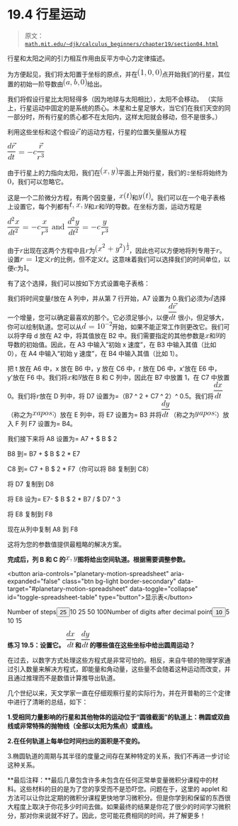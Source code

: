 # 19.4 行星运动

> 原文： [`math.mit.edu/~djk/calculus_beginners/chapter19/section04.html`](http://math.mit.edu/~djk/calculus_beginners/chapter19/section04.html)

行星和太阳之间的引力相互作用由反平方中心力定律描述。

为方便起见，我们将太阳置于坐标的原点，并在![](img/tex-b445da84ad46d5b53cf91debd3ae9031.gif)点开始我们的行星，其位置的初始一阶导数由![](img/tex-a048e3d4022b422dc7d4c063ca514674.gif)给出。

我们将假设行星比太阳轻得多（因为地球与太阳相比），太阳不会移动。 （实际上，行星运动中固定的是系统的质心。木星和土星足够大，当它们在我们天空的同一部分时，所有行星的质心都不在太阳内，这样太阳就会移动，但不是很多。）

利用这些坐标和这个假设![](img/tex-30d15731506533f20bd1225da1c58aac.gif)的运动方程，行星的位置矢量服从方程

![](img/tex-c6bfc84ccb5f291a112fcd25737df6eb.gif)

由于行星上的力指向太阳，我们在![](img/tex-90cbc22edf225adf8a68974f51227f05.gif)平面上开始行星，我们的![](img/tex-fbade9e36a3f36d3d676c1b808451dd7.gif)坐标将始终为![](img/tex-cfcd208495d565ef66e7dff9f98764da.gif)，我们可以忽略它。

这是一个二阶微分方程，有两个因变量，![](img/tex-fd5f9e2ee180a439aaec015692916a1c.gif)和![](img/tex-0707669836d19443cf6c5cc89ca963e6.gif)。我们可以在一个电子表格上设置它，每个列都有![](img/tex-aaa0d4fd100a19b47f7c38522d38195d.gif)和![](img/tex-9dd4e461268c8034f5c8564e155c67a6.gif)和![](img/tex-415290769594460e2e485922904f345d.gif)的导数。在坐标方面，运动方程是

![](img/tex-9079d1a5f5ee22da67ade8641bdc260f.gif)

由于![](img/tex-4b43b0aee35624cd95b910189b3dc231.gif)出现在这两个方程中且![](img/tex-4b43b0aee35624cd95b910189b3dc231.gif)为![](img/tex-d0e489bace4466495d80d589bf8a5a4f.gif)，因此也可以方便地将列专用于![](img/tex-4b43b0aee35624cd95b910189b3dc231.gif)。设置![](img/tex-7c6270537cb2cf1c86fd46bbc6975dd3.gif)定义![](img/tex-4b43b0aee35624cd95b910189b3dc231.gif)的比例，但不定义![](img/tex-e358efa489f58062f10dd7316b65649e.gif)。这意味着我们可以选择我们的时间单位，以便![](img/tex-4a8a08f09d37b73795649038408b5f33.gif)为![](img/tex-c4ca4238a0b923820dcc509a6f75849b.gif)。

有了这个选择，我们可以按如下方式设置电子表格：

我们将时间变量![](img/tex-e358efa489f58062f10dd7316b65649e.gif)放在 A 列中，并从第 7 行开始，A7 设置为 0.我们必须为![](img/tex-8277e0910d750195b448797616e091ad.gif)选择一个增量，您可以确定最喜欢的那个。它必须足够小，以便![](img/tex-8df51e11d937e0d53a5d118704c07c39.gif)很小，但足够大，你可以绘制轨道。您可以从![](img/tex-56323069b6a4036a9c13d1bacf962158.gif)开始，如果不能正常工作则更改它。我们可以将字母 d 放在 A2 中，将其值放在 B2 中。我们需要指定的其他参数是![](img/tex-9dd4e461268c8034f5c8564e155c67a6.gif)和![](img/tex-415290769594460e2e485922904f345d.gif)的导数的初始值。因此，在 A3 中输入“初始 x 速度”，在 B3 中输入其值（比如 0），在 A4 中输入“初始 y 速度”，在 B4 中输入其值（比如 1）。

把 t 放在 A6 中，x 放在 B6 中，y 放在 C6 中，r 放在 D6 中，x'放在 E6 中，y'放在 F6 中。我们将![](img/tex-9dd4e461268c8034f5c8564e155c67a6.gif)和![](img/tex-415290769594460e2e485922904f345d.gif)放在 B 和 C 列中，因此在 B7 中放置 1，在 C7 中放置 0。我们将![](img/tex-4b43b0aee35624cd95b910189b3dc231.gif)放在 D 列中，将 D7 设置为=（B7 ^ 2 + C7 ^ 2）^ 0.5。我们将![](img/tex-2da23fa8308ae2596e3498bb1eaecfd7.gif)（称之为![](img/tex-ea62678e193e8f74d277e497a848a911.gif)）放在 E 列中，将 E7 设置为= B3 并将![](img/tex-a2580511179e354a5e04f48ad5b6c709.gif)（称之为![](img/tex-23e3c7efae813fefb4fed2436a229c98.gif)）放入 F 列 F7 设置为= B4。

我们接下来将 A8 设置为= A7 + $ B $ 2

B8 到= B7 + $ B $ 2 * E7

C8 到= C7 + B $ 2 * F7（你可以将 B8 复制到 C8）

将 D7 复制到 D8

将 E8 设为= E7- $ B $ 2 * B7 / $ D7 ^ 3

将 E8 复制到 F8

现在从列中复制 A8 到 F8

这将为您的参数值提供最粗略的解决方案。

**完成后，列 B 和 C 的![](img/tex-f10bc3c94b77e1d6b9f98106daf335c1.gif)图将给出空间轨道。根据需要调整参数。**

&lt;button aria-controls="planetary-motion-spreadsheet" aria-expanded="false" class="btn bg-light border-secondary" data-target="#planetary-motion-spreadsheet" data-toggle="collapse" id="toggle-spreadsheet-table" type="button"&gt;显示表&lt;/button&gt;[](../download/planetary-motion.xlsx)

Number of steps<button aria-expanded="false" aria-haspopup="true" class="btn btn-sm bg-light border-secondary dropdown-toggle" data-toggle="dropdown" id="nbr-steps-btn" type="button" value="25">25</button>10 25 50 100Number of digits after decimal point<button aria-expanded="false" aria-haspopup="true" class="btn btn-sm bg-light border-secondary dropdown-toggle" data-toggle="dropdown" id="nbr-digits-btn" type="button" value="10">10</button>5 10 15

**练习 19.5：设置它。 ![](img/tex-2da23fa8308ae2596e3498bb1eaecfd7.gif)和![](img/tex-a2580511179e354a5e04f48ad5b6c709.gif)的哪些值在这些坐标中给出圆周运动？**

在过去，以数字方式处理这些方程式是非常可怕的。相反，来自牛顿的物理学家通过引入数量来解决方程式，即能量和角动量，这些量不会随着这种运动而改变，并且通过推理而不是数值计算推导出轨道。

几个世纪以来，天文学家一直在仔细观察行星的实际行为，并在开普勒的三个定律中进行了清晰的总结，如下：

**1.受相同力量影响的行星和其他物体的运动位于“圆锥截面”的轨道上：椭圆或双曲线或非常特殊的抛物线（全部以太阳为焦点）或直线。**

**2.在任何轨道上每单位时间扫出的面积是不变的。**

3.椭圆轨道的周期与其半径的度量之间存在某种特定的关系，我们不再进一步讨论这种关系。

**最后注释：**最后几章包含许多未包含在任何正常单变量微积分课程中的材料。这些材料的目的是为了您的享受而不是恐吓您。问题在于，这里的 applet 和方法可以让你比定期的微积分课程更快地学习微积分。但是你学到和保留的东西很大程度上取决于你花多少时间去做。如果最终的结果是你花了很少的时间学习微积分，那对你来说就不好了。因此，您可能花费相同的时间，并了解更多！